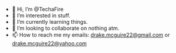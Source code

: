 - 👋 Hi, I’m @TechaFire
- 👀 I’m interested in stuff.
- 🌱 I’m currently learning things.
- 💞️ I’m looking to collaborate on nothing atm.
- 📫 How to reach me my emails: drake.mcguire22@gmail.com or drake.mcguire22@yahoo.com

<!---
TechaFire/TechaFire is a ✨ special ✨ repository because its `README.md` (this file) appears on your GitHub profile.
You can click the Preview link to take a look at your changes.
--->
